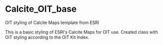 # Calcite_OIT_base
OIT styling of Calcite Maps template from ESRI

This is a basic styling of ESRI's Calcite Maps for OIT use.  Created class with OIT styling according to the OIT Kit Index.
